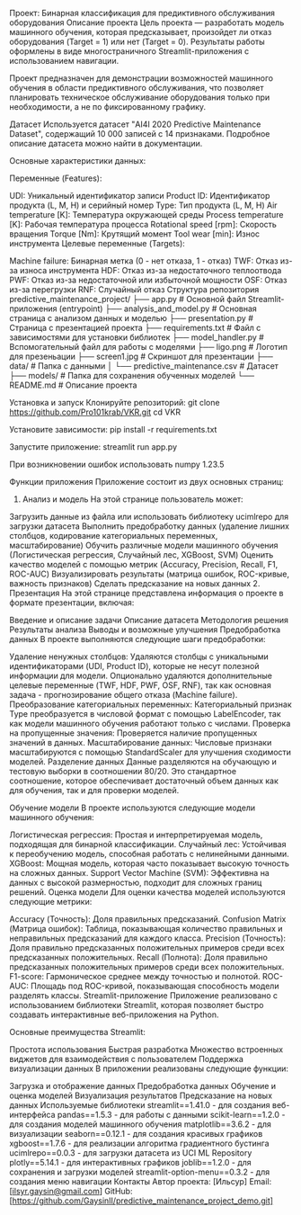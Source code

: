 Проект: Бинарная классификация для предиктивного обслуживания оборудования
Описание проекта
Цель проекта — разработать модель машинного обучения, которая предсказывает, произойдет ли отказ оборудования (Target = 1) или нет (Target = 0). Результаты работы оформлены в виде многостраничного Streamlit-приложения с использованием навигации.

Проект предназначен для демонстрации возможностей машинного обучения в области предиктивного обслуживания, что позволяет планировать техническое обслуживание оборудования только при необходимости, а не по фиксированному графику.

Датасет
Используется датасет "AI4I 2020 Predictive Maintenance Dataset", содержащий 10 000 записей с 14 признаками. Подробное описание датасета можно найти в документации.

Основные характеристики данных:

Переменные (Features):

UDI: Уникальный идентификатор записи
Product ID: Идентификатор продукта (L, M, H) и серийный номер
Type: Тип продукта (L, M, H)
Air temperature [K]: Температура окружающей среды
Process temperature [K]: Рабочая температура процесса
Rotational speed [rpm]: Скорость вращения
Torque [Nm]: Крутящий момент
Tool wear [min]: Износ инструмента
Целевые переменные (Targets):

Machine failure: Бинарная метка (0 - нет отказа, 1 - отказ)
TWF: Отказ из-за износа инструмента
HDF: Отказ из-за недостаточного теплоотвода
PWF: Отказ из-за недостаточной или избыточной мощности
OSF: Отказ из-за перегрузки
RNF: Случайный отказ
Структура репозитория
predictive_maintenance_project/
├── app.py # Основной файл Streamlit-приложения (entrypoint)
├── analysis_and_model.py # Основная страница с анализом данных и моделью
├── presentation.py # Страница с презентацией проекта
├── requirements.txt # Файл с зависимостями для установки библиотек
├── model_handler.py # Вспомогательный файл для работы с моделями
├── ligo.png # Логотип для презеньации
├── screen1.jpg # Скриншот для презентации
├── data/ # Папка с данными
│ └── predictive_maintenance.csv # Датасет
├── models/ # Папка для сохранения обученных моделей
└── README.md # Описание проекта

Установка и запуск
Клонируйте репозиторий:
git clone https://github.com/Pro101krab/VKR.git
cd VKR

Установите зависимости:
pip install -r requirements.txt

Запустите приложение:
streamlit run app.py

При возникновении ошибок использовать numpy 1.23.5

Функции приложения
Приложение состоит из двух основных страниц:

1. Анализ и модель
На этой странице пользователь может:

Загрузить данные из файла или использовать библиотеку ucimlrepo для загрузки датасета
Выполнить предобработку данных (удаление лишних столбцов, кодирование категориальных переменных, масштабирование)
Обучить различные модели машинного обучения (Логистическая регрессия, Случайный лес, XGBoost, SVM)
Оценить качество моделей с помощью метрик (Accuracy, Precision, Recall, F1, ROC-AUC)
Визуализировать результаты (матрица ошибок, ROC-кривые, важность признаков)
Сделать предсказание на новых данных
2. Презентация
На этой странице представлена информация о проекте в формате презентации, включая:

Введение и описание задачи
Описание датасета
Методология решения
Результаты анализа
Выводы и возможные улучшения
Предобработка данных
В проекте выполняются следующие шаги предобработки:

Удаление ненужных столбцов:
Удаляются столбцы с уникальными идентификаторами (UDI, Product ID), которые не несут полезной информации для модели.
Опционально удаляются дополнительные целевые переменные (TWF, HDF, PWF, OSF, RNF), так как основная задача - прогнозирование общего отказа (Machine failure).
Преобразование категориальных переменных:
Категориальный признак Type преобразуется в числовой формат с помощью LabelEncoder, так как модели машинного обучения работают только с числами.
Проверка на пропущенные значения:
Проверяется наличие пропущенных значений в данных.
Масштабирование данных:
Числовые признаки масштабируются с помощью StandardScaler для улучшения сходимости моделей.
Разделение данных
Данные разделяются на обучающую и тестовую выборки в соотношении 80/20. Это стандартное соотношение, которое обеспечивает достаточный объем данных как для обучения, так и для проверки моделей.

Обучение модели
В проекте используются следующие модели машинного обучения:

Логистическая регрессия:
Простая и интерпретируемая модель, подходящая для бинарной классификации.
Случайный лес:
Устойчивая к переобучению модель, способная работать с нелинейными данными.
XGBoost:
Мощная модель, которая часто показывает высокую точность на сложных данных.
Support Vector Machine (SVM):
Эффективна на данных с высокой размерностью, подходит для сложных границ решений.
Оценка модели
Для оценки качества моделей используются следующие метрики:

Accuracy (Точность): Доля правильных предсказаний.
Confusion Matrix (Матрица ошибок): Таблица, показывающая количество правильных и неправильных предсказаний для каждого класса.
Precision (Точность): Доля правильно предсказанных положительных примеров среди всех предсказанных положительных.
Recall (Полнота): Доля правильно предсказанных положительных примеров среди всех положительных.
F1-score: Гармоническое среднее между точностью и полнотой.
ROC-AUC: Площадь под ROC-кривой, показывающая способность модели разделять классы.
Streamlit-приложение
Приложение реализовано с использованием библиотеки Streamlit, которая позволяет быстро создавать интерактивные веб-приложения на Python.

Основные преимущества Streamlit:

Простота использования
Быстрая разработка
Множество встроенных виджетов для взаимодействия с пользователем
Поддержка визуализации данных
В приложении реализованы следующие функции:

Загрузка и отображение данных
Предобработка данных
Обучение и оценка моделей
Визуализация результатов
Предсказание на новых данных
Используемые библиотеки
streamlit==1.41.0 - для создания веб-интерфейса
pandas==1.5.3 - для работы с данными
scikit-learn==1.2.0 - для создания моделей машинного обучения
matplotlib==3.6.2 - для визуализации
seaborn==0.12.1 - для создания красивых графиков
xgboost==1.7.6 - для реализации алгоритма градиентного бустинга
ucimlrepo==0.0.3 - для загрузки датасета из UCI ML Repository
plotly==5.14.1 - для интерактивных графиков
joblib==1.2.0 - для сохранения и загрузки моделей
streamlit-option-menu==0.3.2 - для создания меню навигации
Контакты
Автор проекта: [Ильсур]
Email: [ilsyr.gaysin@gmail.com]
GitHub: [https://github.com/GaysinII/predictive_maintenance_project_demo.git]
